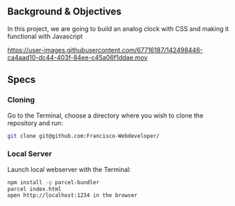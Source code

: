 ## Background & Objectives

In this project, we are going to build an analog clock with CSS and making it functional with Javascript

https://user-images.githubusercontent.com/67716187/142498446-ca4aad10-dc44-403f-84ee-c45a06f1ddae.mov


## Specs

### Cloning
Go to the Terminal, choose a directory where you wish to clone the repository and run:
```bash
git clone git@github.com:Francisco-Webdeveloper/
```

### Local Server
Launch local webserver with the Terminal:
```bash
npm install -g parcel-bundler
parcel index.html
open http://localhost:1234 in the browser
```
